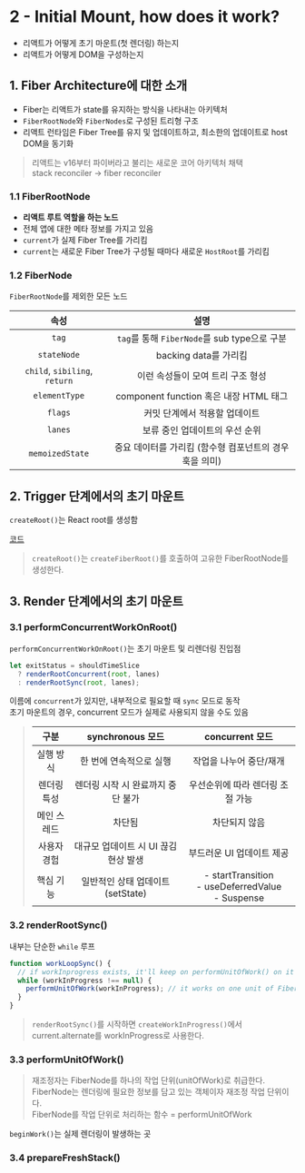# 2 - Initial Mount, how does it work?

- 리액트가 어떻게 초기 마운트(첫 렌더링) 하는지
- 리액트가 어떻게 DOM을 구성하는지

## 1. Fiber Architecture에 대한 소개

- Fiber는 리액트가 state를 유지하는 방식을 나타내는 아키텍처
- `FiberRootNode`와 `FiberNodes`로 구성된 트리형 구조
- 리액트 런타임은 Fiber Tree를 유지 및 업데이트하고, 최소한의 업데이트로 host DOM을 동기화

> 리액트는 v16부터 파이버라고 불리는 새로운 코어 아키텍처 채택  
> stack reconciler → fiber reconciler

### 1.1 FiberRootNode

- **리액트 루트 역할을 하는 노드**
- 전체 앱에 대한 메타 정보를 가지고 있음
- `current`가 실제 Fiber Tree를 가리킴
- `current`는 새로운 Fiber Tree가 구성될 때마다 새로운 `HostRoot`를 가리킴

### 1.2 FiberNode

`FiberRootNode`를 제외한 모든 노드
  
| 속성 | 설명 |
| :-: | :-: |
| `tag` | `tag`를 통해 `FiberNode`를 sub type으로 구분 |
| `stateNode` | backing data를 가리킴 |
| `child`, `sibiling`, `return` | 이런 속성들이 모여 트리 구조 형성 |
| `elementType` | component function 혹은 내장 HTML 태그 |
| `flags` | 커밋 단계에서 적용할 업데이트 |
| `lanes` | 보류 중인 업데이트의 우선 순위 |
| `memoizedState` | 중요 데이터를 가리킴 (함수형 컴포넌트의 경우 훅을 의미) |
 
## 2. Trigger 단계에서의 초기 마운트
`createRoot()`는 React root를 생성함

[코드](https://github.com/facebook/react/blob/9eabb37338e6bea18441dec58a4284fe00ee09ae/packages/react-dom/src/client/ReactDOMRoot.js#L224-L246)

> `createRoot()`는 `createFiberRoot()`를 호출하여 고유한 FiberRootNode를 생성한다.

## 3. Render 단계에서의 초기 마운트

### 3.1 performConcurrentWorkOnRoot()

`performConcurrentWorkOnRoot()`는 초기 마운트 및 리렌더링 진입점

```js
let exitStatus = shouldTimeSlice
  ? renderRootConcurrent(root, lanes)
  : renderRootSync(root, lanes);
```

이름에 `concurrent`가 있지만, 내부적으로 필요할 때 `sync` 모드로 동작  
초기 마운트의 경우, concurrent 모드가 실제로 사용되지 않을 수도 있음  

>| 구분 | synchronous 모드 | concurrent 모드 |
>| :-: | :-: | :-: |
>| 실행 방식 | 한 번에 연속적으로 실행 | 작업을 나누어 중단/재개 |
>| 렌더링 특성 | 렌더링 시작 시 완료까지 중단 불가 | 우선순위에 따라 렌더링 조절 가능 |
>| 메인 스레드 | 차단됨 | 차단되지 않음 |
>| 사용자 경험 | 대규모 업데이트 시 UI 끊김 현상 발생 | 부드러운 UI 업데이트 제공 |
>| 핵심 기능 | 일반적인 상태 업데이트 (setState) | - startTransition<br>- useDeferredValue<br>- Suspense |

### 3.2 renderRootSync()

내부는 단순한 `while` 루프

```js
function workLoopSync() {
  // if workInprogress exists, it'll keep on performUnitOfWork() on it
  while (workInProgress !== null) {
    performUnitOfWork(workInProgress); // it works on one unit of Fiber Node
  }
}
```

> `renderRootSync()`를 시작하면 `createWorkInProgress()`에서 current.alternate를 workInProgress로 사용한다.

### 3.3 performUnitOfWork()

> 재조정자는 FiberNode를 하나의 작업 단위(unitOfWork)로 취급한다.  
> FiberNode는 렌더링에 필요한 정보를 담고 있는 객체이자 재조정 작업 단위이다.  
> FiberNode를 작업 단위로 처리하는 함수 = performUnitOfWork

`beginWork()`는 실제 렌더링이 발생하는 곳

### 3.4 prepareFreshStack()


